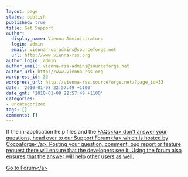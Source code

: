 ```yaml
---
layout: page
status: publish
published: true
title: Get Support
author:
  display_name: Vienna Administrators
  login: admin
  email: vienna-rss-admins@sourceforge.net
  url: http://www.vienna-rss.org
author_login: admin
author_email: vienna-rss-admins@sourceforge.net
author_url: http://www.vienna-rss.org
wordpress_id: 33
wordpress_url: http://vienna-rss.sourceforge.net/?page_id=33
date: '2010-01-08 22:57:49 +1100'
date_gmt: '2010-01-08 22:57:49 +1100'
categories:
- Uncategorized
tags: []
comments: []
---
```

<p>If the in-application help files and the <a href="http:&#47;&#47;www.vienna-rss.org&#47;?page_id=96">FAQs<&#47;a> don't answer your questions, head over to our <a href="http:&#47;&#47;forums.cocoaforge.com&#47;viewforum.php?f=18">Support Forum<&#47;a> which is hosted by <a href="http:&#47;&#47;www.cocoaforge.com">Cocoaforge<&#47;a>. Posting your question, comment, bug report or feature request there will ensure that the developers see it. Using the forum also ensures that the answer will help other users as well.</p>
<p><a class="btn" href="http:&#47;&#47;forums.cocoaforge.com&#47;viewforum.php?f=18">Go to Forum<&#47;a></p>
